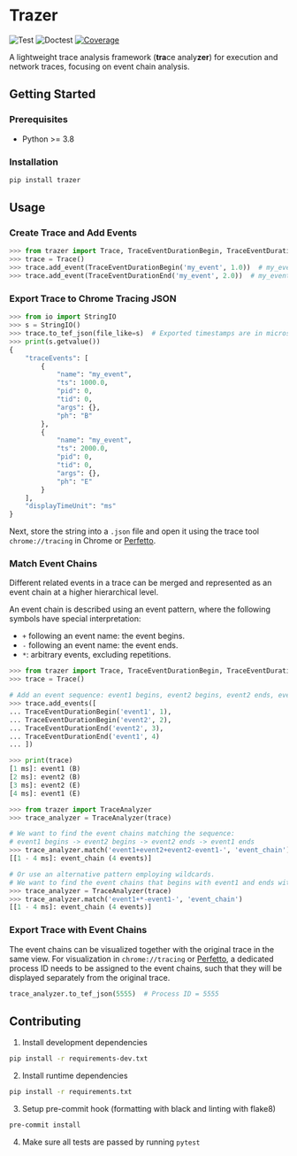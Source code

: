 # Trazer

![Test](https://github.com/starsoi/trazer/actions/workflows/main.yml/badge.svg)
![Doctest](https://github.com/starsoi/trazer/actions/workflows/doctest.yml/badge.svg)
[![Coverage](https://codecov.io/gh/starsoi/trazer/branch/master/graph/badge.svg?token=HVX3PFO8RF)](https://codecov.io/gh/starsoi/trazer)

A lightweight trace analysis framework (**tra**ce analy**zer**) for execution and network traces, 
focusing on event chain analysis.


## Getting Started

### Prerequisites

* Python >= 3.8

### Installation

```bash
pip install trazer
```

## Usage

### Create Trace and Add Events
```python
>>> from trazer import Trace, TraceEventDurationBegin, TraceEventDurationEnd
>>> trace = Trace()
>>> trace.add_event(TraceEventDurationBegin('my_event', 1.0))  # my_event begins at 1.0 ms
>>> trace.add_event(TraceEventDurationEnd('my_event', 2.0))  # my_event ends at 2.0 ms

```

### Export Trace to Chrome Tracing JSON
```python
>>> from io import StringIO
>>> s = StringIO()
>>> trace.to_tef_json(file_like=s)  # Exported timestamps are in microsecond
>>> print(s.getvalue())
{
    "traceEvents": [
        {
            "name": "my_event",
            "ts": 1000.0,
            "pid": 0,
            "tid": 0,
            "args": {},
            "ph": "B"
        },
        {
            "name": "my_event",
            "ts": 2000.0,
            "pid": 0,
            "tid": 0,
            "args": {},
            "ph": "E"
        }
    ],
    "displayTimeUnit": "ms"
}

```

Next, store the string into a `.json` file and open it using the trace tool `chrome://tracing` in Chrome
or [Perfetto](https://ui.perfetto.dev).

### Match Event Chains

Different related events in a trace can be merged and represented as an event chain at a higher hierarchical level.

An event chain is described using an event pattern, where the following symbols have special interpretation:

* `+` following an event name: the event begins.
* `-` following an event name: the event ends.
* `*`: arbitrary events, excluding repetitions.

```python
>>> from trazer import Trace, TraceEventDurationBegin, TraceEventDurationEnd
>>> trace = Trace()

# Add an event sequence: event1 begins, event2 begins, event2 ends, event1 ends
>>> trace.add_events([
... TraceEventDurationBegin('event1', 1),
... TraceEventDurationBegin('event2', 2),
... TraceEventDurationEnd('event2', 3),
... TraceEventDurationEnd('event1', 4)
... ])

>>> print(trace)
[1 ms]: event1 (B)
[2 ms]: event2 (B)
[3 ms]: event2 (E)
[4 ms]: event1 (E)

>>> from trazer import TraceAnalyzer
>>> trace_analyzer = TraceAnalyzer(trace)

# We want to find the event chains matching the sequence:
# event1 begins -> event2 begins -> event2 ends -> event1 ends
>>> trace_analyzer.match('event1+event2+event2-event1-', 'event_chain')
[[1 - 4 ms]: event_chain (4 events)]

# Or use an alternative pattern employing wildcards.
# We want to find the event chains that begins with event1 and ends with event1.
>>> trace_analyzer = TraceAnalyzer(trace)
>>> trace_analyzer.match('event1+*-event1-', 'event_chain')
[[1 - 4 ms]: event_chain (4 events)]

```

### Export Trace with Event Chains

The event chains can be visualized together with the original trace in the same view.
For visualization in `chrome://tracing` or [Perfetto](https://ui.perfetto.dev), a dedicated process ID needs to be assigned to
the event chains, such that they will be displayed separately from the original trace.

```python
trace_analyzer.to_tef_json(5555)  # Process ID = 5555
```

## Contributing

1. Install development dependencies
```bash
pip install -r requirements-dev.txt
```

2. Install runtime dependencies
```bash
pip install -r requirements.txt
```

3. Setup pre-commit hook (formatting with black and linting with flake8)
```bash
pre-commit install
```

4. Make sure all tests are passed by running `pytest`
